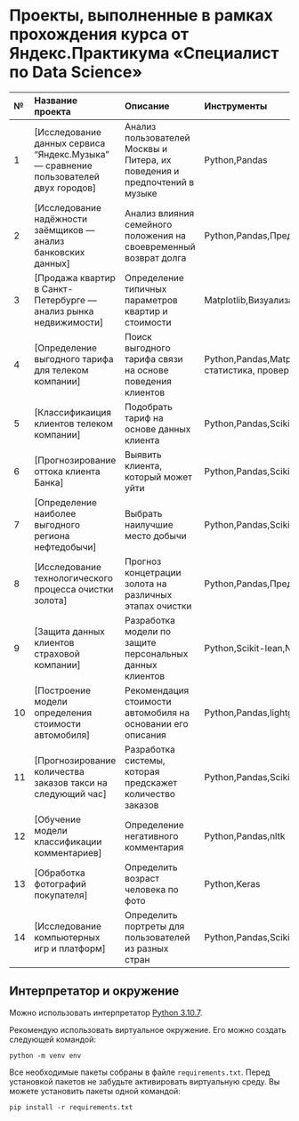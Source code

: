 # Проекты, выполненные в рамках прохождения курса от Яндекс.Практикума «Специалист по Data Science»


| №  | Название проекта  | Описание | Инструменты | Сфера деятельности |
| :- | :-------------------- | :------- |:------------|:-------------------|
|1|[Исследование данных сервиса “Яндекс.Музыка” — сравнение пользователей двух городов]| Анализ пользователей Москвы и Питера, их поведения и предпочтений в музыке| Python,Pandas  | Интернет-сервисы, cтриминговые сервисы|
|2|[Исследование надёжности заёмщиков — анализ банковских данных] | Анализ влияния семейного положения на своевременный возврат долга| Python,Pandas,Предобработка данных| Банковская сфера, кредитование |
|3|[Продажа квартир в Санкт-Петербурге — анализ рынка недвижимости]| Определение типичных параметров квартир и стоимости    |Matplotlib,Визуализация данных| Интернет сервисы,площадки обьявлений|
|4|[Определение выгодного тарифа для телеком компании]| Поиск выгодного тарифа связи на основе поведения клиентов| Python,Pandas,Matplotlib,Numpy,Scipy,описательная статистика, проверка статистических гипотез| Телеком|
|5|[Классификаиция клиентов телеком компании]| Подобрать тариф на основе данных клиента| Python,Pandas,Scikit-lean,Matplotlib|Телеком|
|6|[Прогнозирование оттока клиента Банка]| Выявить клиента, который может уйти| Python,Pandas,Scikit-lean,Matplotlib| Банковская сфера, кредитование,инвестиции|
|7|[Определение наиболее выгодного региона нефтедобычи]| Выбрать наилучшие место добычи|Python,Pandas,Scikit-lean,Matplotlib,Numpy|Промышленность|
|8|[Исследование технологического процесса очистки золота]| Прогноз концетрации золота на различных этапах очистки| Python,Pandas,Предобработка данных| Банковская сфера, кредитование|
|9|[Защита данных клиентов страховой компании]| Разработка модели по защите персональных данных клиентов| Python,Scikit-lean,Numpy| Банковская сфера,телеком|
|10|[Построение модели определения стоимости автомобиля]| Рекомендация стоимости автомобиля на основании его описания| Python,Pandas,lightgbm| Интернет-сервисы, интернет-магазины|
|11|[Прогнозирование количества заказов такси на следующий час]|Разработка системы, которая предскажет количество заказов| Python,Pandas,Scikit-lean, statsmodels|Интернет сервисы|
|12|[Обучение модели классификации комментариев]|Определение негативного комментария| Python,Pandas,nltk|Интернет сервисы|
|13|[Обработка фотографий покупателя]|Определить возраст человека по фото| Python,Keras|Бизнес|
|14|[Исследование компьютерных игр и платформ]|Определить портреты для пользователей из разных стран| Python,Pandas,Scikit-lean,Matplotlib,Numpy|Бизнес|


## Интерпретатор и окружение
Можно использовать интерпретатор [Python 3.10.7](https://www.python.org/downloads/release/python-3107/).

Рекомендую использовать виртуальное окружение. Его можно создать следующей командой:
```
python -m venv env
```
Все необходимые пакеты собраны в файле `requirements.txt`.
Перед установкой пакетов не забудьте активировать виртуальную среду.
Вы можете установить пакеты одной командой:
```
pip install -r requirements.txt
```